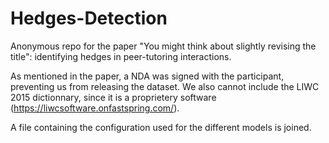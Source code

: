 # Hedges-Detection

Anonymous repo for the paper "You might think about slightly revising the title": identifying hedges in peer-tutoring interactions. 

As mentioned in the paper, a NDA was signed with the participant, preventing us from releasing the dataset. We also cannot include the LIWC 2015 dictionnary, since it is a proprietery software (https://liwcsoftware.onfastspring.com/). 

A file containing the configuration used for the different models is joined. 
